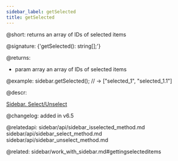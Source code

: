 ```yaml
---
sidebar_label: getSelected
title: getSelected
---          
```


@short: returns an array of IDs of selected items

@signature: {'getSelected(): string[];'}

@returns:
- param     array     an array of IDs of selected items

@example:
sidebar.getSelected(); // -> ["selected_1", "selected_1.1"]


@descr:

[Sidebar. Select/Unselect](https://snippet.dhtmlx.com/3odod5v1)

@changelog: added in v6.5

@relatedapi: 
sidebar/api/sidebar_isselected_method.md
sidebar/api/sidebar_select_method.md
sidebar/api/sidebar_unselect_method.md

@related: sidebar/work_with_sidebar.md#gettingselecteditems
